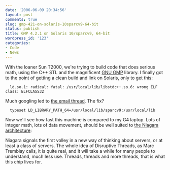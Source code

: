 ```yaml
---
date: '2006-06-09 20:34:56'
layout: post
comments: true
slug: gmp-421-on-solaris-10sparcv9-64-bit
status: publish
title: GMP 4.2.1 on Solaris 10/sparcv9, 64-bit
wordpress_id: '123'
categories:
- Code
- News
---
```



With the loaner Sun T2000, we're trying to build code that does serious math, using the C++ STL and the magnificent [GNU GMP](http://www.swox.com/gmp/) library. I finally got to the point of getting a clean build and link on Solaris, only to get this:

    
    
      ld.so.1: radical: fatal: /usr/local/lib/libstdc++.so.6: wrong ELF class: ELFCLASS32
    



Much googling led to [the email thread](http://lists.gnu.org/archive/html/bug-gmp/2002-10/msg00051.html). The fix?


    
    
      typeset LD_LIBRARY_PATH_64=/usr/local/lib/sparcv9:/usr/local/lib 
    



Now we'll see how fast this machine is compared to my G4 laptop. Lots of integer math, lots of data movement, should be well suited to [the Niagara architecture](http://www.theinquirer.net/?article=19423):


> 
Niagara signals the first volley in a new way of thinking about servers, or at least a class of servers. The whole idea of Disruptive Threads, as Marc Tremblay calls, it is quite real, and it will take a while for many people to understand, much less use. Threads, threads and more threads, that is what this chip lives for.


